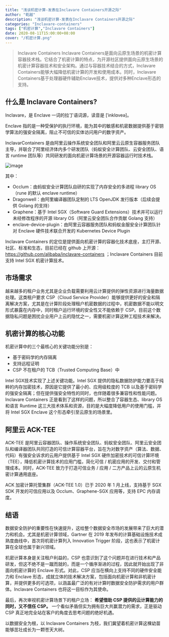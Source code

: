 ```yaml
---
title: "浅谈机密计算-发表在Inclavare Containers开源之际"
author: "乾越"
description: "浅谈机密计算-发表在Inclavare Containers开源之际"
categories: "Inclavare-containers"
tags: ["机密计算","Inclavare Containers"]
date: 2020-08-11T15:00:00+08:00
cover: "/机密计算.png"
---
```


> Inclavare Containers
> Inclavare Containers是面向云原生场景的机密计算容器技术栈。它结合了机密计算的特点，为开源社区提供面向云原生场景的机密计算容器技术和安全架构。通过与容器技术结合的方式，Inclavare Containers能够大幅降低机密计算的开发和使用成本。同时，Inclavare Containers基于处理器硬件辅助Enclave技术，提供对多种Enclave形态的支持。

## 什么是 Inclavare Containers?

Inclavare，是 Enclave 一词的拉丁语词源，读音是 [ˈinklɑveə]。

Enclave 指的是一种受保护的执行环境，能为其中的敏感和机密数据提供基于密钥学算法的强安全隔离，阻止不可信的实体访问用户的数字资产。

InclavarContainers 是由阿里云操作系统安全团队和阿里云云原生容器服务团队主导，并联合了阿里经济体内多个研发团队（蚂蚁安全计算团队、云安全团队、语言 runtime 团队等）共同研发的面向机密计算场景的开源容器运行时技术栈。

![image](https://intranetproxy.alipay.com/skylark/lark/0/2020/jpeg/301940/1597993311491-74dc939a-ec4b-4d16-8b4f-32340698b8a2.jpeg)

其中：

- Occlum：由蚂蚁安全计算团队自研的实现了内存安全的多进程 library OS（rune 的默认 enclave runtime）
- Dragonwell：由阿里编译器团队定制的 LTS OpenJDK 发行版本（后续会提供 Golang 的支持）
- Graphene：基于 Intel SGX（Software Guard Extensions）技术并可以运行未经修改程序的开源 library OS（阿里云安全团队合作贡献 Golang 支持）
- enclave-device-plugin：由阿里云容器服务团队和蚂蚁金服安全计算团队针对 Enclave 硬件技术联合开发的 Kubernetes Device Plugin

Inclavare Containers 的定位是提供面向机密计算的容器化技术底座，主打开源、社区、标准和生态，目前已经在 github 上开源： https://github.com/alibaba/inclavare-containers ；Inclavare Containers 目前支持 Intel SGX 机密计算技术。



## 市场需求

越来越多的租户业务尤其是企业负载需要利用云计算提供的弹性资源进行海量数据处理。这类租户要求 CSP（Cloud Service Provider）能够提供更好的安全和隔离解决方案，尤其是在计算阶段处理租户机密数据的过程中，机密数据不能以明文形式暴露在内存中，同时租户运行环境的安全性又不能依赖于 CSP。目前这个数据隐私问题是困扰企业用户上云的隐忧之一，需要机密计算这种工程技术来解决。



## 机密计算的核心功能

机密计算中的三个最核心的关键功能分别是：

- 基于密码学的内存隔离
- 支持远程证明
- CSP 不在租户的 TCB（Trusted Computing Base）中

Intel SGX技术实现了上述关键功能。Intel SGX 提供的隐私数据防护能力要高于纯粹的内存加密技术，原因是它提供了最小的、应用级粒度的 TCB 以及基于密码学的强安全隔离；但在提供强安全特性的同时，也伴随着很多兼容性和性能问题。Inclavare Containers 正是看到了这样的问题，所以整合了容器生态、library OS 和语言 Runtime 这三大技术体系和资源，目的是大幅度降低用户的使用门槛，并将 Intel SGX Enclave 这个形态牵引至云原生的场景里。



## 阿里云 ACK-TEE

ACK-TEE 是阿里云容器团队、操作系统安全团队、蚂蚁安全团队、阿里云安全团队和编译器团队共同打造的可信计算容器平台，旨在为对数字资产（算法、数据、代码）有强安全诉求的云用户提供基于 Intel SGX 硬件加密技术的可信计算环境（TEE），降低机密计算技术的应用门槛，简化可信 / 机密应用的开发、交付和管理成本。同时，ACK-TEE 致力于打造可信业务 / 应用 / 二方产品上云的云原生机密计算通用底座。

ACK 加密计算托管集群（ACK-TEE 1.0）已于 2020 年 1 月上线，支持基于 SGX SDK 开发的可信应用以及 Occlum、Graphene-SGX 应用等，支持 EPC 内存调度。



## 结语

数据安全防护的重要性在快速提升，这给整个数据安全市场的发展带来了巨大的潜力和机会。尤其是机密计算领域，Gartner 在 2019 年发布的计算基础设施技术成熟度曲线中，首次将机密计算列入 Innovation Trigger 阶段，这也表示了机密计算在全球也属于新兴领域。

机密计算本身是关注租户利益的，CSP 也意识到了这个问题并在进行技术和产品研发，但这不绝不是一蹴而就的，而是一个循序渐进的过程，因此就开始出现了非面向机密计算的 Enclave 形式。对此，CSP 应当在横向上支持不同的硬件安全能力和 Enclave 形态，成就立体的技术解决方案，包括面向机密计算和非机密计算，并提供更多的可选项，以涵盖最广泛的有对计算时数据安全防护需求的用户群体。Inclavare Containers 也将这一目标作为其使命。

最后，再次审视机密计算场景下的租户立场： **希望借助 CSP 提供的云计算能力的同时，又不信任 CSP。** 一个看似矛盾但实为拥有巨大共赢潜力的需求，正是驱动 CSP 真正地完全站在客户的角度去思考问题的绝好机遇。

以数据安全为根，以 Inclavare Containers 为枝，我们冀望着机密计算这棵幼苗能够茁壮成长为一颗苍天大树。
